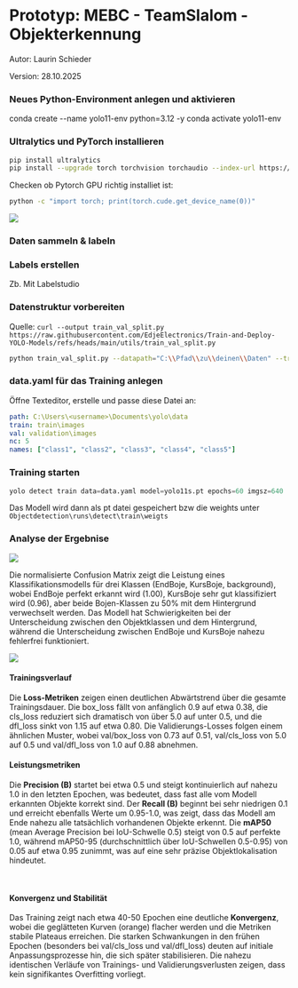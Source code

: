 

# Prototyp: MEBC - TeamSlalom - Objekterkennung

Autor: Laurin Schieder

Version: 28.10.2025



### Neues Python-Environment anlegen und aktivieren

conda create --name yolo11-env python=3.12 -y
conda activate yolo11-env

### Ultralytics und PyTorch installieren

```bash
pip install ultralytics
pip install --upgrade torch torchvision torchaudio --index-url https://download.pytorch.org/whl/cu124

```

Checken ob Pytorch GPU richtig installiet ist:

```bash
python -c "import torch; print(torch.cude.get_device_name(0))"
```

![](C:\Users\lauri\AppData\Roaming\marktext\images\2025-10-28-11-20-03-image.png)

### Daten sammeln & labeln

### Labels erstellen

Zb. Mit Labelstudio

### Datenstruktur vorbereiten

Quelle: `curl --output train_val_split.py https://raw.githubusercontent.com/EdjeElectronics/Train-and-Deploy-YOLO-Models/refs/heads/main/utils/train_val_split.py`




```bash
python train_val_split.py --datapath="C:\\Pfad\\zu\\deinen\\Daten" --train_pct=.8
```

### data.yaml für das Training anlegen

Öffne Texteditor, erstelle und passe diese Datei an:

```yml
path: C:\Users\<username>\Documents\yolo\data
train: train\images
val: validation\images
nc: 5
names: ["class1", "class2", "class3", "class4", "class5"]
```



### Training starten

```python
yolo detect train data=data.yaml model=yolo11s.pt epochs=60 imgsz=640
```

Das Modell wird dann als pt datei gespeichert bzw die weights unter `Objectdetection\runs\detect\train\weigts`





### Analyse der Ergebnise

![](C:\Users\lauri\AppData\Roaming\marktext\images\2025-10-28-16-35-20-confusion_matrix_normalized.png)

Die normalisierte Confusion Matrix zeigt die Leistung eines Klassifikationsmodells für drei Klassen (EndBoje, KursBoje, background), wobei EndBoje perfekt erkannt wird (1.00), KursBoje sehr gut klassifiziert wird (0.96), aber beide Bojen-Klassen zu 50% mit dem Hintergrund verwechselt werden. Das Modell hat Schwierigkeiten bei der Unterscheidung zwischen den Objektklassen und dem Hintergrund, während die Unterscheidung zwischen EndBoje und KursBoje nahezu fehlerfrei funktioniert.





![](C:\Users\lauri\AppData\Roaming\marktext\images\2025-10-28-16-38-10-results.png)

#### Trainingsverlauf

Die **Loss-Metriken** zeigen einen deutlichen Abwärtstrend über die gesamte Trainingsdauer. Die box_loss fällt von anfänglich 0.9 auf etwa 0.38, die cls_loss reduziert sich dramatisch von über 5.0 auf unter 0.5, und die dfl_loss sinkt von 1.15 auf etwa 0.80. Die Validierungs-Losses folgen einem ähnlichen Muster, wobei val/box_loss von 0.73 auf 0.51, val/cls_loss von 5.0 auf 0.5 und val/dfl_loss von 1.0 auf 0.88 abnehmen.

#### Leistungsmetriken

Die **Precision (B)** startet bei etwa 0.5 und steigt kontinuierlich auf nahezu 1.0 in den letzten Epochen, was bedeutet, dass fast alle vom Modell erkannten Objekte korrekt sind. Der **Recall (B)** beginnt bei sehr niedrigen 0.1 und erreicht ebenfalls Werte um 0.95-1.0, was zeigt, dass das Modell am Ende nahezu alle tatsächlich vorhandenen Objekte erkennt. Die **mAP50** (mean Average Precision bei IoU-Schwelle 0.5) steigt von 0.5 auf perfekte 1.0, während mAP50-95 (durchschnittlich über IoU-Schwellen 0.5-0.95) von 0.05 auf etwa 0.95 zunimmt, was auf eine sehr präzise Objektlokalisation hindeutet.

​

#### Konvergenz und Stabilität

Das Training zeigt nach etwa 40-50 Epochen eine deutliche **Konvergenz**, wobei die geglätteten Kurven (orange) flacher werden und die Metriken stabile Plateaus erreichen. Die starken Schwankungen in den frühen Epochen (besonders bei val/cls_loss und val/dfl_loss) deuten auf  initiale Anpassungsprozesse hin, die sich später stabilisieren. Die nahezu identischen Verläufe von Trainings- und Validierungsverlusten zeigen, dass kein signifikantes Overfitting vorliegt.

